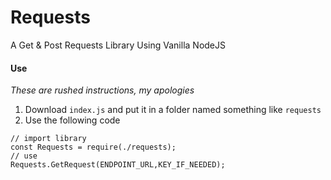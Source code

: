 # Requests
A Get &amp; Post Requests Library Using Vanilla NodeJS

#### Use
*These are rushed instructions, my apologies*
1. Download `index.js` and put it in a folder named something like `requests`
2. Use the following code
```
// import library
const Requests = require(./requests);
// use
Requests.GetRequest(ENDPOINT_URL,KEY_IF_NEEDED);
```
